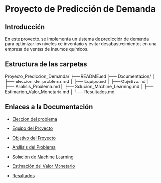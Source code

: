 # Proyecto de Predicción de Demanda

## Introducción
En este proyecto, se implementa un sistema de predicción de demanda para optimizar los niveles de inventario y evitar desabastecimientos en una empresa de ventas de insumos químicos.

## Estructura de las carpetas
Proyecto_Prediccion_Demanda/
├── README.md
├── Documentacion/
│   ├── eleccion_del_problema.md
│   ├── Equipo.md
│   ├── Objetivo.md
│   ├── Analisis_Problema.md
│   ├── Solucion_Machine_Learning.md
│   ├── Estimacion_Valor_Monetario.md
│   └── Resultados.md


## Enlaces a la Documentación

- [Eleccion del problema](./eleccion_del_problema.md)






- [Equipo del Proyecto](./Equipo.md)
- [Objetivo del Proyecto](./Objetivo.md)
- [Análisis del Problema](./Analisis_Problema.md)
- [Solución de Machine Learning](./Solucion_Machine_Learning.md)
- [Estimación del Valor Monetario](./Estimacion_Valor_Monetario.md)
- [Resultados](./Resultados.md)


